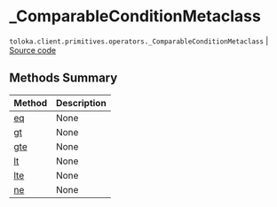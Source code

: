 # _ComparableConditionMetaclass
`toloka.client.primitives.operators._ComparableConditionMetaclass` | [Source code](https://github.com/Toloka/toloka-kit/blob/v1.2.2/src/client/primitives/operators.py#L137)

## Methods Summary

| Method | Description |
| :------| :-----------|
[eq](toloka.client.primitives.operators._ComparableConditionMetaclass.eq.md)| None
[gt](toloka.client.primitives.operators._ComparableConditionMetaclass.gt.md)| None
[gte](toloka.client.primitives.operators._ComparableConditionMetaclass.gte.md)| None
[lt](toloka.client.primitives.operators._ComparableConditionMetaclass.lt.md)| None
[lte](toloka.client.primitives.operators._ComparableConditionMetaclass.lte.md)| None
[ne](toloka.client.primitives.operators._ComparableConditionMetaclass.ne.md)| None

